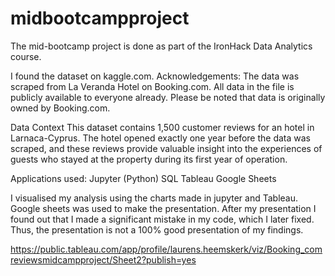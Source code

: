 # midbootcampproject

The mid-bootcamp project is done as part of the IronHack Data Analytics course.

I found the dataset on kaggle.com.
Acknowledgements:
The data was scraped from La Veranda Hotel on Booking.com. All data in the file is publicly available to everyone already. Please be noted that data is originally owned by Booking.com.

Data Context
This dataset contains 1,500 customer reviews for an hotel in Larnaca-Cyprus. The hotel opened exactly one year before the data was scraped, and these reviews provide valuable insight into the experiences of guests who stayed at the property during its first year of operation.

Applications used:
Jupyter (Python)
SQL
Tableau
Google Sheets

I visualised my analysis using the charts made in jupyter and Tableau. Google sheets was used to make the presentation.
After my presentation I found out that I made a significant mistake in my code, which I later fixed. Thus, the presentation is not a
100% good presentation of my findings.

https://public.tableau.com/app/profile/laurens.heemskerk/viz/Booking_comreviewsmidcampproject/Sheet2?publish=yes

